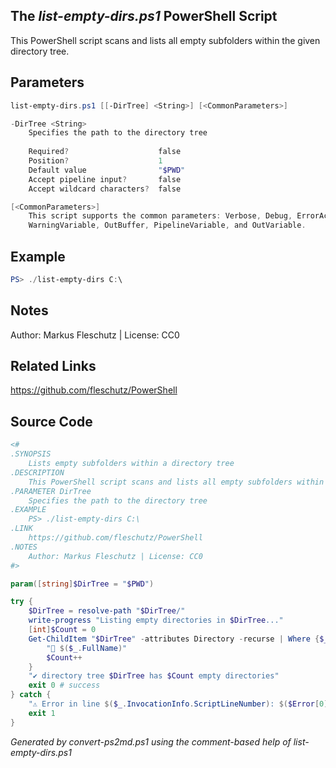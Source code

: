 ## The *list-empty-dirs.ps1* PowerShell Script

This PowerShell script scans and lists all empty subfolders within the given directory tree.

## Parameters
```powershell
list-empty-dirs.ps1 [[-DirTree] <String>] [<CommonParameters>]

-DirTree <String>
    Specifies the path to the directory tree
    
    Required?                    false
    Position?                    1
    Default value                "$PWD"
    Accept pipeline input?       false
    Accept wildcard characters?  false

[<CommonParameters>]
    This script supports the common parameters: Verbose, Debug, ErrorAction, ErrorVariable, WarningAction, 
    WarningVariable, OutBuffer, PipelineVariable, and OutVariable.
```

## Example
```powershell
PS> ./list-empty-dirs C:\

```

## Notes
Author: Markus Fleschutz | License: CC0

## Related Links
https://github.com/fleschutz/PowerShell

## Source Code
```powershell
<#
.SYNOPSIS
	Lists empty subfolders within a directory tree
.DESCRIPTION
	This PowerShell script scans and lists all empty subfolders within the given directory tree.
.PARAMETER DirTree
	Specifies the path to the directory tree
.EXAMPLE
	PS> ./list-empty-dirs C:\
.LINK
	https://github.com/fleschutz/PowerShell
.NOTES
	Author: Markus Fleschutz | License: CC0
#>

param([string]$DirTree = "$PWD")

try {
	$DirTree = resolve-path "$DirTree/"
	write-progress "Listing empty directories in $DirTree..."
	[int]$Count = 0
	Get-ChildItem "$DirTree" -attributes Directory -recurse | Where {$_.GetFileSystemInfos().Count -eq 0} | ForEach-Object {
		"📂 $($_.FullName)"
		$Count++
	}
	"✔️ directory tree $DirTree has $Count empty directories" 
	exit 0 # success
} catch {
	"⚠️ Error in line $($_.InvocationInfo.ScriptLineNumber): $($Error[0])"
	exit 1
}
```

*Generated by convert-ps2md.ps1 using the comment-based help of list-empty-dirs.ps1*
